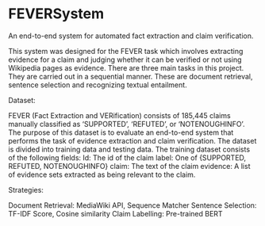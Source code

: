 # FEVERSystem
An end-to-end system for automated fact extraction and claim verification.

This system was designed for the FEVER task which involves extracting evidence for a claim and judging whether it can be verified or not using Wikipedia pages as evidence.
There are three main tasks in this project. They are carried out in a sequential manner. These are document retrieval, sentence selection and recognizing textual entailment.

Dataset: 

FEVER (Fact Extraction and VERification) consists of 185,445 claims manually classified as ‘SUPPORTED’, ‘REFUTED’, or ‘NOTENOUGHINFO’. The purpose of this dataset is to evaluate an end-to-end system that performs the task of evidence extraction and claim verification. The dataset is divided into training data and testing data. The training dataset consists of the following fields:
Id: The id of the claim
label: One of {SUPPORTED, REFUTED, NOTENOUGHINFO}
claim: The text of the claim
evidence: A list of evidence sets extracted as being relevant to the claim.

Strategies:

Document Retrieval: MediaWiki API, Sequence Matcher
Sentence Selection: TF-IDF Score, Cosine similarity
Claim Labelling: Pre-trained BERT
